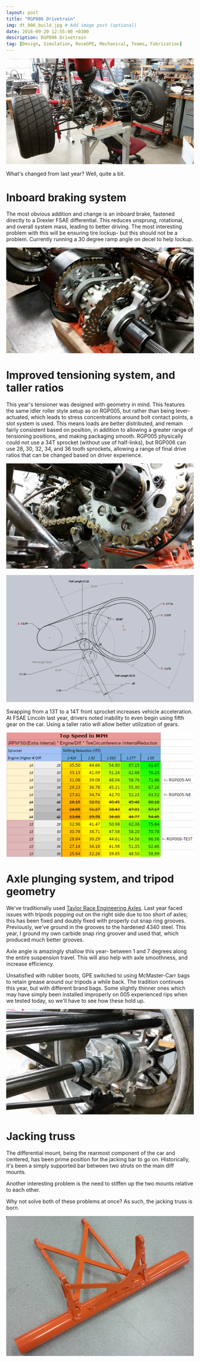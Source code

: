 ```yaml
---
layout: post
title: "RGP006 Drivetrain"
img: dt_006_build.jpg # Add image post (optional)
date: 2016-09-20 12:55:00 +0300
description: RGP006 Drivetrain
tag: [Design, Simulation, RoseGPE, Mechanical, Teams, Fabrication]
---
```


<img src="/images/rgp006-drivetrain/drivetrain-assembled-overview.jpg"/>

What's changed from last year? Well, quite a bit.

# Inboard braking system

The most obvious addition and change is an inboard brake, fastened directly to a Drexler FSAE differential. This reduces unsprung, rotational, and overall system mass, leading to better driving. The most interesting problem with this will be ensuring tire lockup- but this should not be a problem. Currently running a 30 degree ramp angle on decel to help lockup.

![Tensioning system IRL](/images/rgp006-drivetrain/iso.jpg)

# Improved tensioning system, and taller ratios

This year's tensioner was designed with geometry in mind. This features the same idler roller style setup as on RGP005, but rather than being lever-actuated, which leads to stress concentrations around bolt contact points, a slot system is used. This means loads are better distributed, and remain fairly consistent based on position, in addition to allowing a greater range of tensioning positions, and making packaging smooth. RGP005 physically could not use a 34T sprocket (without use of half-links), but RGP006 can use 28, 30, 32, 34, and 36 tooth sprockets, allowing a range of final drive ratios that can be changed based on driver experience.

![A little upskirt...](/images/rgp006-drivetrain/upskirt.jpg)

![Tensioning system geometry](/images/rgp006-drivetrain/tensioner-geometry.png)

Swapping from a 13T to a 14T front sprocket increases vehicle acceleration. At FSAE Lincoln last year, drivers noted inability to even begin using fifth gear on the car. Using a taller ratio will allow better utilization of gears.

![Tensioning system geometry](/images/rgp006-drivetrain/ratios.png)

# Axle plunging system, and tripod geometry

We've traditionally used [Taylor Race Engineering Axles](http://www.taylor-race.com/items.cfm?category=Drive%20Axle%20Components&subcategory1=Axles&subcategory2=Tripod). Last year faced issues with tripods popping out on the right side due to too short of axles; this has been fixed and doubly fixed with properly cut snap ring grooves. Previously, we've ground in the grooves to the hardened 4340 steel. This year, I ground my own carbide snap ring groover and used that, which produced much better grooves.

Axle angle is amazingly shallow this year- between 1 and 7 degrees along the entire suspension travel. This will also help with axle smoothness, and increase efficiency.

Unsatisfied with rubber boots, GPE switched to using McMaster-Carr bags to retain grease around our tripods a while back. The tradition continues this year, but with different brand bags. Some slightly thinner ones which may have simply been installed improperly on 005 experienced rips when we tested today, so we'll have to see how these hold up.

![Bagging system](/images/rgp006-drivetrain/bag.jpg)

# Jacking truss

The differential mount, being the rearmost component of the car and centered, has been prime position for the jacking bar to go on. Historically, it's been a simply supported bar between two struts on the main diff mounts.

Another interesting problem is the need to stiffen up the two mounts relative to each other.

Why not solve both of these problems at once? As such, the jacking truss is born.

![Jacking truss](/images/rgp006-drivetrain/jacking.jpg)
